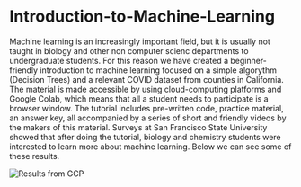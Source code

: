 # Introduction-to-Machine-Learning
Machine learning is an increasingly important field, but it is usually not taught in biology and other non computer scienc departments to undergraduate students. For this reason we have created a beginner-friendly
introduction to machine learning focused on a simple algorythm (Decision Trees) and a relevant COVID dataset from counties in California. The material is made accessible by using cloud-computing platforms 
and Google Colab, which means that all a student needs to participate is a browser window. The tutorial includes pre-written code, practice material, an answer key, all accompanied by a series of short 
and friendly videos by the makers of this material. Surveys at San Francisco State University showed that after doing the tutorial, biology and chemistry students were interested to learn more about machine learning.
Below we can see some of these results.

![Results from GCP](https://github.com/MarcMachineLearning/Introduction-to-Machine-Learning/assets/95002493/c5c5c2eb-1c12-428b-98e0-8fec035bcfc1)

